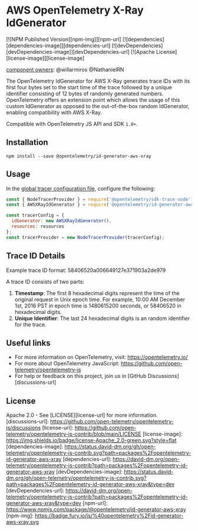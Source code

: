 # AWS OpenTelemetry X-Ray IdGenerator

[![NPM Published Version][npm-img]][npm-url]
[![dependencies][dependencies-image]][dependencies-url]
[![devDependencies][devDependencies-image]][devDependencies-url]
[![Apache License][license-image]][license-image]

[component owners](https://github.com/open-telemetry/opentelemetry-js-contrib/blob/main/.github/component_owners.yml): @willarmiros @NathanielRN

The OpenTelemetry IdGenerator for AWS X-Ray generates trace IDs with its first four bytes set to the start time of the
trace followed by a unique identifier consisting of 12 bytes of randomly generated numbers. OpenTelemetry offers an
extension point which allows the usage of this custom IdGenerator as opposed to the out-of-the-box random IdGenerator,
enabling compatibility with AWS X-Ray.

Compatible with OpenTelemetry JS API and SDK `1.0+`.

## Installation

`
npm install --save @opentelemetry/id-generator-aws-xray
`

## Usage

In the [global tracer configuration file](https://github.com/open-telemetry/opentelemetry-js/blob/master/getting-started/README.md#initialize-a-global-tracer),
configure the following:

```js
const { NodeTracerProvider } = require('@opentelemetry/sdk-trace-node');
const { AWSXRayIdGenerator } = require('@opentelemetry/id-generator-aws-xray');

const tracerConfig = {
  idGenerator: new AWSXRayIdGenerator(),
  resources: resources
};
const tracerProvider = new NodeTracerProvider(tracerConfig);
```

## Trace ID Details

Example trace ID format: 58406520a006649127e371903a2de979

A trace ID consists of two parts:

1. **Timestamp**: The first 8 hexadecimal digits represent the time of the original request in Unix epoch time. For example, 10:00 AM December 1st, 2016 PST in epoch time is 1480615200 seconds, or 58406520 in hexadecimal digits.
2. **Unique Identifier**: The last 24 hexadecimal digits is an random identifier for the trace.

## Useful links

- For more information on OpenTelemetry, visit: <https://opentelemetry.io/>
- For more about OpenTelemetry JavaScript: <https://github.com/open-telemetry/opentelemetry-js>
- For help or feedback on this project, join us in [GitHub Discussions][discussions-url]

## License

Apache 2.0 - See [LICENSE][license-url] for more information.
[discussions-url]: <https://github.com/open-telemetry/opentelemetry-js/discussions>
[license-url]: <https://github.com/open-telemetry/opentelemetry-js-contrib/blob/main/LICENSE>
[license-image]: <https://img.shields.io/badge/license-Apache_2.0-green.svg?style=flat>
[dependencies-image]: <https://status.david-dm.org/gh/open-telemetry/opentelemetry-js-contrib.svg?path=packages%2Fopentelemetry-id-generator-aws-xray>
[dependencies-url]: <https://david-dm.org/open-telemetry/opentelemetry-js-contrib?path=packages%2Fopentelemetry-id-generator-aws-xray>
[devDependencies-image]: <https://status.david-dm.org/gh/open-telemetry/opentelemetry-js-contrib.svg?path=packages%2Fopentelemetry-id-generator-aws-xray&type=dev>
[devDependencies-url]: <https://david-dm.org/open-telemetry/opentelemetry-js-contrib?path=packages%2Fopentelemetry-id-generator-aws-xray&type=dev>
[npm-url]: <https://www.npmjs.com/package/@opentelemetry/id-generator-aws-xray>
[npm-img]: <https://badge.fury.io/js/%40opentelemetry%2Fid-generator-aws-xray.svg>
